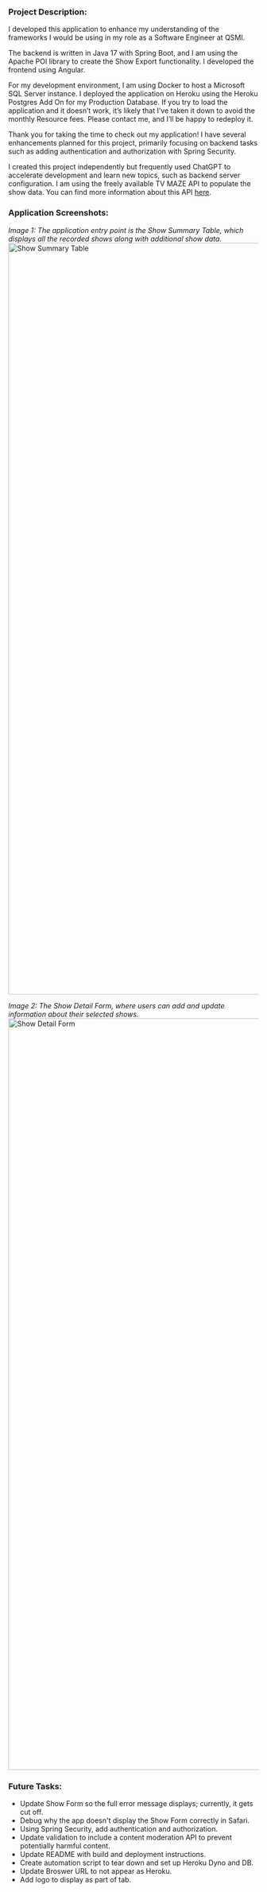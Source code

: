 <h3>Project Description:</h3>
<p>
  I developed this application to enhance my understanding of the frameworks I would be using in my role as a Software Engineer at QSMI.

  The backend is written in Java 17 with Spring Boot, and I am using the Apache POI library to create the Show Export functionality. I developed the frontend using Angular.
  
  For my development environment, I am using Docker to host a Microsoft SQL Server instance. I deployed the application on Heroku using the Heroku Postgres Add On for my Production Database. If you try to load the application and it doesn’t work, it’s likely that I’ve taken it down to avoid the monthly Resource fees. Please contact me, and I’ll be happy to redeploy it.
  
  Thank you for taking the time to check out my application! I have several enhancements planned for this project, primarily focusing on backend tasks such as adding authentication and authorization with Spring Security.
  
  I created this project independently but frequently used ChatGPT to accelerate development and learn new topics, such as backend server configuration. I am using the freely available TV MAZE API to populate the show data. You can find more information about this API [here](https://www.tvmaze.com/api#show-search).
</p>

<h3>Application Screenshots:</h3>
<p>
  <i>Image 1: The application entry point is the Show Summary Table, which displays all the recorded shows along with additional show data.</i>
  <img width="1512" alt="Show Summary Table" src="https://github.com/user-attachments/assets/5b85800b-0727-4339-9569-9272ee0afb82">
</p>
<p>
  <i>Image 2: The Show Detail Form, where users can add and update information about their selected shows.</i>
  <img width="1512" alt="Show Detail Form" src="https://github.com/user-attachments/assets/ab23990a-23f6-4b67-88cf-e839cc2cf57d">
</p>

<h3>Future Tasks:</h3>
<ul>
  <li>Update Show Form so the full error message displays; currently, it gets cut off.</li>
  <li>Debug why the app doesn't display the Show Form correctly in Safari.</li>
  <li>Using Spring Security, add authentication and authorization.</li>
  <li>Update validation to include a content moderation API to prevent potentially harmful content.</li>
  <li>Update README with build and deployment instructions.</li>
  <li>Create automation script to tear down and set up Heroku Dyno and DB.</li>
  <li>Update Broswer URL to not appear as Heroku.</li>
  <li>Add logo to display as part of tab.</li>
</ul>  


